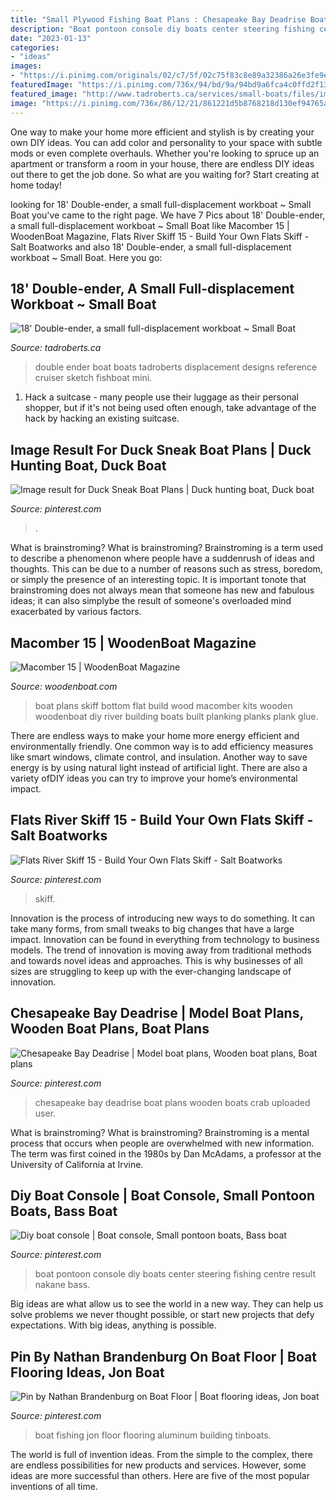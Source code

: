 ```yaml
---
title: "Small Plywood Fishing Boat Plans : Chesapeake Bay Deadrise Boat Plans Wooden Boats Crab Uploaded User"
description: "Boat pontoon console diy boats center steering fishing centre result nakane bass"
date: "2023-01-13"
categories:
- "ideas"
images:
- "https://i.pinimg.com/originals/02/c7/5f/02c75f83c8e89a32386a26e3fe9edee5.jpg"
featuredImage: "https://i.pinimg.com/736x/94/bd/9a/94bd9a6fca4c0ffd2f133a141ed4433e--chesapeake-bay-sort.jpg"
featured_image: "http://www.tadroberts.ca/services/small-boats/files/images/double-ender18-2S.jpg"
image: "https://i.pinimg.com/736x/86/12/21/861221d5b8768218d130ef94765a8fe4.jpg"
---
```



One way to make your home more efficient and stylish is by creating your own DIY ideas. You can add color and personality to your space with subtle mods or even complete overhauls. Whether you're looking to spruce up an apartment or transform a room in your house, there are endless DIY ideas out there to get the job done. So what are you waiting for? Start creating at home today!

	

		
looking for 18&#039; Double-ender, a small full-displacement workboat ~ Small Boat you've came to the right page. We have 7 Pics about 18&#039; Double-ender, a small full-displacement workboat ~ Small Boat like Macomber 15 | WoodenBoat Magazine, Flats River Skiff 15 - Build Your Own Flats Skiff - Salt Boatworks and also 18&#039; Double-ender, a small full-displacement workboat ~ Small Boat. Here you go:
		
    
## 18&#039; Double-ender, A Small Full-displacement Workboat ~ Small Boat

<img loading=lazy src="http://www.tadroberts.ca/services/small-boats/files/images/double-ender18-2S.jpg" onerror="this.onerror=null;this.src='https://tse3.mm.bing.net/th?id=OIP.bUbW_-Rua-tRU6t_N7tEawHaF1&amp;pid=15.1';" alt="18&#039; Double-ender, a small full-displacement workboat ~ Small Boat">

_Source: tadroberts.ca_

>double ender boat boats tadroberts displacement designs reference cruiser sketch fishboat mini. 

	

1. Hack a suitcase - many people use their luggage as their personal shopper, but if it's not being used often enough, take advantage of the hack by hacking an existing suitcase.

    
## Image Result For Duck Sneak Boat Plans | Duck Hunting Boat, Duck Boat

<img loading=lazy src="https://i.pinimg.com/originals/02/c7/5f/02c75f83c8e89a32386a26e3fe9edee5.jpg" onerror="this.onerror=null;this.src='https://tse2.mm.bing.net/th?id=OIP.I5gN258oZYskq9QUb7LkEQAAAA&amp;pid=15.1';" alt="Image result for Duck Sneak Boat Plans | Duck hunting boat, Duck boat">

_Source: pinterest.com_

>. 

	

What is brainstroming?
What is brainstroming? Brainstroming is a term used to describe a phenomenon where people have a suddenrush of ideas and thoughts. This can be due to a number of reasons such as stress, boredom, or simply the presence of an interesting topic. It is important tonote that brainstroming does not always mean that someone has new and fabulous ideas; it can also simplybe the result of someone's overloaded mind exacerbated by various factors.

    
## Macomber 15 | WoodenBoat Magazine

<img loading=lazy src="https://www.woodenboat.com/sites/default/files/styles/medium/public/plans_kits/26.jpg?itok=TAbnVM2o" onerror="this.onerror=null;this.src='https://tse2.mm.bing.net/th?id=OIP.qWyvUzKTLgW2msxlP-_L0wAAAA&amp;pid=15.1';" alt="Macomber 15 | WoodenBoat Magazine">

_Source: woodenboat.com_

>boat plans skiff bottom flat build wood macomber kits wooden woodenboat diy river building boats built planking planks plank glue. 

	

There are endless ways to make your home more energy efficient and environmentally friendly. One common way is to add efficiency measures like smart windows, climate control, and insulation. Another way to save energy is by using natural light instead of artificial light. There are also a variety ofDIY ideas you can try to improve your home’s environmental impact.

    
## Flats River Skiff 15 - Build Your Own Flats Skiff - Salt Boatworks

<img loading=lazy src="https://i.pinimg.com/736x/e9/e6/1e/e9e61ee0ebc80145843a37cded3f61ed.jpg" onerror="this.onerror=null;this.src='https://tse3.mm.bing.net/th?id=OIP.owQKSkCQUESt8BXxatRLigHaE8&amp;pid=15.1';" alt="Flats River Skiff 15 - Build Your Own Flats Skiff - Salt Boatworks">

_Source: pinterest.com_

>skiff. 

	

Innovation is the process of introducing new ways to do something. It can take many forms, from small tweaks to big changes that have a large impact. Innovation can be found in everything from technology to business models. The trend of innovation is moving away from traditional methods and towards novel ideas and approaches. This is why businesses of all sizes are struggling to keep up with the ever-changing landscape of innovation.

    
## Chesapeake Bay Deadrise | Model Boat Plans, Wooden Boat Plans, Boat Plans

<img loading=lazy src="https://i.pinimg.com/736x/94/bd/9a/94bd9a6fca4c0ffd2f133a141ed4433e--chesapeake-bay-sort.jpg" onerror="this.onerror=null;this.src='https://tse2.mm.bing.net/th?id=OIP.d4WPR5VSdmYkaA6KOQ1wRAHaFj&amp;pid=15.1';" alt="Chesapeake Bay Deadrise | Model boat plans, Wooden boat plans, Boat plans">

_Source: pinterest.com_

>chesapeake bay deadrise boat plans wooden boats crab uploaded user. 

	

What is brainstroming?
What is brainstroming? Brainstroming is a mental process that occurs when people are overwhelmed with new information. The term was first coined in the 1980s by Dan McAdams, a professor at the University of California at Irvine.

    
## Diy Boat Console | Boat Console, Small Pontoon Boats, Bass Boat

<img loading=lazy src="https://i.pinimg.com/originals/b8/44/97/b844975fbda5b770cd9c9d0198c213e1.jpg" onerror="this.onerror=null;this.src='https://tse2.mm.bing.net/th?id=OIP.BAs9d33CEJXR92TR1jL5wAHaJ6&amp;pid=15.1';" alt="Diy boat console | Boat console, Small pontoon boats, Bass boat">

_Source: pinterest.com_

>boat pontoon console diy boats center steering fishing centre result nakane bass. 

	

Big ideas are what allow us to see the world in a new way. They can help us solve problems we never thought possible, or start new projects that defy expectations. With big ideas, anything is possible.

    
## Pin By Nathan Brandenburg On Boat Floor | Boat Flooring Ideas, Jon Boat

<img loading=lazy src="https://i.pinimg.com/736x/86/12/21/861221d5b8768218d130ef94765a8fe4.jpg" onerror="this.onerror=null;this.src='https://tse4.mm.bing.net/th?id=OIP.IEE9P6vGrFizK3MtwAHJsQAAAA&amp;pid=15.1';" alt="Pin by Nathan Brandenburg on Boat Floor | Boat flooring ideas, Jon boat">

_Source: pinterest.com_

>boat fishing jon floor flooring aluminum building tinboats. 

	

The world is full of invention ideas. From the simple to the complex, there are endless possibilities for new products and services. However, some ideas are more successful than others. Here are five of the most popular inventions of all time.

